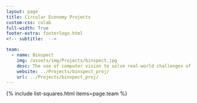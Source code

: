 ```yaml
---
layout: page
title: Circular Economy Projects
custom-css: colab
full-width: True
footer-extra: footerlogo.html
<!-- subtitle:  -->

team:
  - name: Binspect
    img: /assets/img/Projects/binspect.jpg
    desc: The use of computer vision to solve real-world challenges of waste and recycling companies worldwide
    website: ../Projects/binspect_proj/
    url: ../Projects/binspect_proj/
---
```

{% include list-squares.html items=page.team %}
